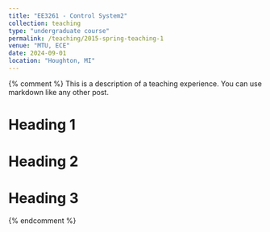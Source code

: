 ```yaml
---
title: "EE3261 - Control System2"
collection: teaching
type: "undergraduate course"
permalink: /teaching/2015-spring-teaching-1
venue: "MTU, ECE"
date: 2024-09-01
location: "Houghton, MI"
---
```


{% comment %}
This is a description of a teaching experience. You can use markdown like any other post.

Heading 1
======

Heading 2
======

Heading 3
======
{% endcomment %}
